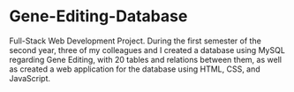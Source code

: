 # Gene-Editing-Database
Full-Stack Web Development Project. During the first semester of the second year, three of my colleagues and I created a database using MySQL regarding Gene Editing, with 20 tables and relations between them, as well as created a web application for the database using HTML, CSS, and JavaScript.
